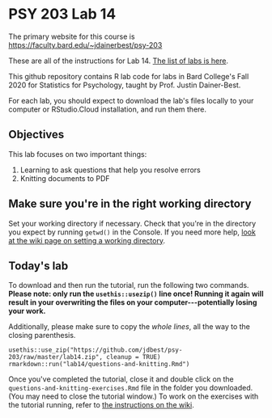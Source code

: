 # PSY 203 Lab 14

The primary website for this course is <https://faculty.bard.edu/~jdainerbest/psy-203>

These are all of the instructions for Lab 14. [The list of labs is here](../../.).

This github repository contains R lab code for labs in Bard College's Fall 2020 for Statistics for Psychology, taught by Prof. Justin Dainer-Best. 

For each lab, you should expect to download the lab's files locally to your computer or RStudio.Cloud installation, and run them there. 

## Objectives

This lab focuses on two important things: 

1. Learning to ask questions that help you resolve errors
2. Knitting documents to PDF

## Make sure you're in the right working directory

Set your working directory if necessary. Check that you're in the directory you expect by running `getwd()` in the Console. If you need more help, [look at the wiki page on setting a working directory](../../wiki/setting-a-working-directory). 

## Today's lab 

To download and then run the tutorial, run the following two commands. **Please note: only run the `usethis::usezip()` line once! Running it again will result in your overwriting the files on your computer---potentially losing your work.**

Additionally, please make sure to copy the *whole lines*, all the way to the closing parenthesis.

```
usethis::use_zip("https://github.com/jdbest/psy-203/raw/master/lab14.zip", cleanup = TRUE)
rmarkdown::run("lab14/questions-and-knitting.Rmd")
```

Once you've completed the tutorial, close it and double click on the `questions-and-knitting-exercises.Rmd` file in the folder you downloaded. (You may need to close the tutorial window.) To work on the exercises with the tutorial running, refer to [the instructions on the wiki](../../wiki/Run-a-tutorial-and-exercise-simultaneously).